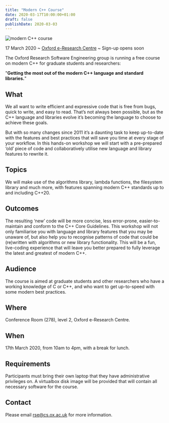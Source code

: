 ```yaml
---
title: "Modern C++ Course"
date: 2020-03-17T10:00:00+01:00
draft: false
publishDate: 2020-03-03
---
```



![modern C++ course](/images/modern-cpp-course.jpg "modern C++ course")

17 March 2020 ~ [Oxford e-Research Centre](https://goo.gl/maps/dkwRade5eaj8Jmvg6) ~ Sign-up opens soon

The Oxford Research Software Engineering group is running a free course on modern C++ for graduate students and researchers:

"**Getting the most out of the modern C++ language and standard libraries.**"

## What

We all want to write efficient and expressive code that is free from bugs, quick to write, and easy to read. That’s not always been possible, but as the C++ language and libraries evolve it’s becoming the language to choose to achieve these goals.

But with so many changes since 2011 it’s a daunting task to keep up-to-date with the features and best practices that will save you time at every stage of your workflow. In this hands-on workshop we will start with a pre-prepared ‘old’ piece of code and collaboratively utilise new language and library features to rewrite it.

## Topics

We will make use of the algorithms library, lambda functions, the filesystem library and much more, with features spanning modern C++ standards up to and including C++20.

## Outcomes

The resulting ‘new’ code will be more concise, less error-prone, easier-to-maintain and conform to the C++ Core Guidelines. This workshop will not only familiarise you with language and library features that you may be unaware of, but also help you to recognise patterns of code that could be (re)written with algorithms or new library functionality. This will be a fun, live-coding experience that will leave you better prepared to fully leverage the latest and greatest of modern C++.

## Audience

The course is aimed at graduate students and other researchers who have a working knowledge of C or C++, and who want to get up-to-speed with some modern best practices.

## Where

Conference Room (278), level 2, Oxford e-Research Centre.

## When

17th March 2020, from 10am to 4pm, with a break for lunch.

## Requirements

Participants must bring their own laptop that they have administrative privileges on. A virtualbox disk image will be provided that will contain all necessary software for the course.

## Contact

Please email rse@cs.ox.ac.uk for more information.
